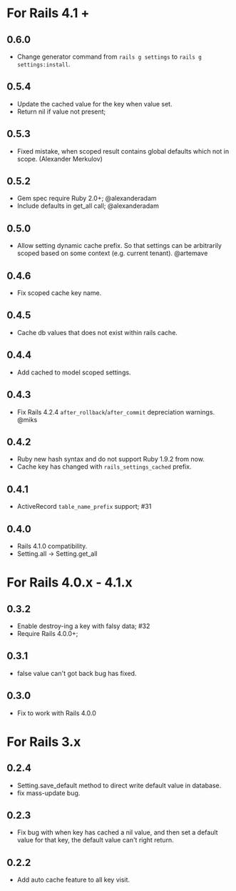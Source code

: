 # For Rails 4.1 +

## 0.6.0

- Change generator command from `rails g settings` to `rails g settings:install`.

## 0.5.4

- Update the cached value for the key when value set.
- Return nil if value not present;

## 0.5.3

- Fixed mistake, when scoped result contains global defaults which not in scope. (Alexander Merkulov)

## 0.5.2

- Gem spec require Ruby 2.0+; @alexanderadam
- Include defaults in get_all call; @alexanderadam

## 0.5.0

- Allow setting dynamic cache prefix. So that settings can be arbitrarily
scoped based on some context (e.g. current tenant). @artemave

## 0.4.6

- Fix scoped cache key name.


## 0.4.5

- Cache db values that does not exist within rails cache.

## 0.4.4

- Add cached to model scoped settings.

## 0.4.3

- Fix Rails 4.2.4 `after_rollback`/`after_commit` depreciation warnings. @miks

## 0.4.2

- Ruby new hash syntax and do not support Ruby 1.9.2 from now.
- Cache key has changed with `rails_settings_cached` prefix.

## 0.4.1

- ActiveRecord `table_name_prefix` support; #31

## 0.4.0

- Rails 4.1.0 compatibility.
- Setting.all -> Setting.get_all

# For Rails 4.0.x - 4.1.x

## 0.3.2

- Enable destroy-ing a key with falsy data; #32
- Require Rails 4.0.0+;

## 0.3.1

- false value can't got back bug has fixed.

## 0.3.0

- Fix to work with Rails 4.0.0

# For Rails 3.x

## 0.2.4

- Setting.save_default method to direct write default value in database.
- fix mass-update bug.

## 0.2.3

- Fix bug with when key has cached a nil value, and then set a default value for that key,
the default value can't right return.

## 0.2.2

- Add auto cache feature to all key visit.
